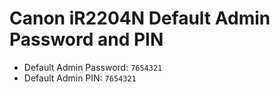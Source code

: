 # Canon iR2204N Default Admin Password and PIN

* Default Admin Password: `7654321`
* Default Admin PIN: `7654321`
